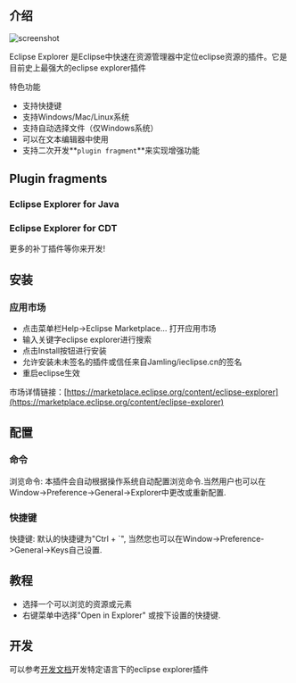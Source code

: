 ## 介绍

![screenshot](http://dl.ieclipse.cn/sreenshots/explorer.png)

Eclipse Explorer 是Eclipse中快速在资源管理器中定位eclipse资源的插件。它是目前史上最强大的eclipse explorer插件

特色功能
* 支持快捷键
* 支持Windows/Mac/Linux系统
* 支持自动选择文件（仅Windows系统）
* 可以在文本编辑器中使用
* 支持二次开发**`plugin fragment`**来实现增强功能

## Plugin fragments
### Eclipse Explorer for Java
### Eclipse Explorer for CDT

更多的补丁插件等你来开发!

## 安装
### 应用市场
  * 点击菜单栏Help->Eclipse Marketplace... 打开应用市场
  * 输入关键字eclipse explorer进行搜索
  * 点击Install按钮进行安装
  * 允许安装未未签名的插件或信任来自Jamling/ieclipse.cn的签名
  * 重启eclipse生效
  
市场详情链接：[https://marketplace.eclipse.org/content/eclipse-explorer](https://marketplace.eclipse.org/content/eclipse-explorer)

## 配置 ##
### 命令 ###
浏览命令: 本插件会自动根据操作系统自动配置浏览命令.当然用户也可以在 Window->Preference->General->Explorer中更改或重新配置. 

### 快捷键 ###
快捷键: 默认的快捷键为"Ctrl + `", 当然您也可以在Window->Preference->General->Keys自己设置.

## 教程 ##
  - 选择一个可以浏览的资源或元素
  - 右键菜单中选择"Open in Explorer" 或按下设置的快捷键.

## 开发
可以参考[开发文档](http://ieclipse.cn/p/eclipse-explorer/develop.html)开发特定语言下的eclipse explorer插件

[Jamling]: https://github.com/Jamling/
